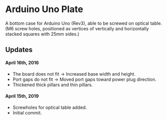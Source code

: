 # Arduino Uno Plate

A bottom case for Arduino Uno (Rev3), able to be screwed on optical table.  
(M6 screw holes, positioned as vertices of vertically and horizontally stacked squares with 25mm sides.)

## Updates

#### April 16th, 2016
* The board does not fit -> Increased base width and height.
* Port gaps do not fit -> Moved port gaps toward power plug direction.
* Thickened thick pillars and thin pillars.

#### April 15th, 2019
* Screwholes for optical table added.
* Initial commit.

